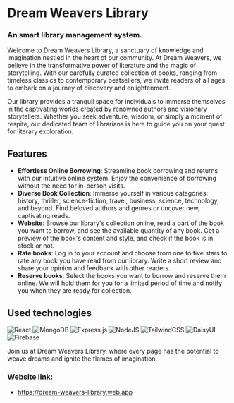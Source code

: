 # Dream Weavers Library
### An smart library management system.

Welcome to Dream Weavers Library, a sanctuary of knowledge and imagination nestled in the heart of our community. At Dream Weavers, we believe in the transformative power of literature and the magic of storytelling. With our carefully curated collection of books, ranging from timeless classics to contemporary bestsellers, we invite readers of all ages to embark on a journey of discovery and enlightenment.

Our library provides a tranquil space for individuals to immerse themselves in the captivating worlds created by renowned authors and visionary storytellers. Whether you seek adventure, wisdom, or simply a moment of respite, our dedicated team of librarians is here to guide you on your quest for literary exploration.

## Features

- **Effortless Online Borrowing**: Streamline book borrowing and returns with our intuitive online system. Enjoy the convenience of borrowing without the need for in-person visits.
- **Diverse Book Collection**: Immerse yourself in various categories: history, thriller, science-fiction, travel, business, science, technology, and beyond. Find beloved authors and genres or uncover new, captivating reads.
- **Website**: Browse our library's collection online, read a part of the book you want to borrow, and see the available quantity of any book. Get a preview of the book's content and style, and check if the book is in stock or not.
- **Rate books**: Log in to your account and choose from one to five stars to rate any book you have read from our library. Write a short review and share your opinion and feedback with other readers.
- **Reserve books**: Select the books you want to borrow and reserve them online. We will hold them for you for a limited period of time and notify you when they are ready for collection.

## Used technologies
![React](https://img.shields.io/badge/react-%2320232a.svg?style=for-the-badge&logo=react&logoColor=%2361DAFB)
![MongoDB](https://img.shields.io/badge/MongoDB-%234ea94b.svg?style=for-the-badge&logo=mongodb&logoColor=white)
![Express.js](https://img.shields.io/badge/express.js-%23404d59.svg?style=for-the-badge&logo=express&logoColor=%2361DAFB)
![NodeJS](https://img.shields.io/badge/node.js-6DA55F?style=for-the-badge&logo=node.js&logoColor=white)
![TailwindCSS](https://img.shields.io/badge/tailwindcss-%2338B2AC.svg?style=for-the-badge&logo=tailwind-css&logoColor=white)
![DaisyUI](https://img.shields.io/badge/daisyui-5A0EF8?style=for-the-badge&logo=daisyui&logoColor=white)
![Firebase](https://img.shields.io/badge/Firebase-039BE5?style=for-the-badge&logo=Firebase&logoColor=white)


Join us at Dream Weavers Library, where every page has the potential to weave dreams and ignite the flames of imagination.

### Website link: 
- https://dream-weavers-library.web.app

